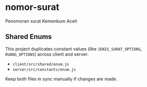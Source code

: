 # nomor-surat
Penomoran surat Kemenkum Aceh

## Shared Enums

This project duplicates constant values (like `JENIS_SURAT_OPTIONS`, `RUANG_OPTIONS`) across client and server:
- `client/src/shared/enum.js`
- `server/src/constants/enum.js`

Keep both files in sync manually if changes are made.